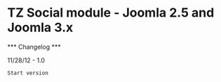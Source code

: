 # TZ Social module - Joomla 2.5 and Joomla 3.x

*** Changelog ***

11/28/12 - 1.0

    Start version 

